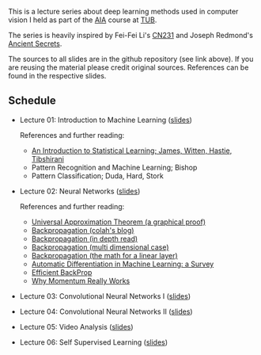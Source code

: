 
This is a lecture series about deep learning methods used in computer vision I held as part of the [AIA](https://moseskonto.tu-berlin.de/moses/modultransfersystem/bolognamodule/beschreibung/anzeigen.html?number=40345&version=8&sprache=2) course at [TUB](www.tu.berlin).

The series is heavily inspired by Fei-Fei Li's [CN231](http://cs231n.stanford.edu/) and Joseph Redmond's [Ancient Secrets](https://pjreddie.com/courses/computer-vision/). 

The sources to all slides are in the github repository (see link above). If you are reusing the material please credit original sources. References can be found in the respective slides.


## Schedule

* Lecture 01: Introduction to Machine Learning ([slides](https://raw.githubusercontent.com/wllhf/aia/main/lecture/pdfs_2021/lecture_08_ml_intro.pdf))

  References and further reading:
  * [An Introduction to Statistical Learning; James, Witten, Hastie, Tibshirani](https://static1.squarespace.com/static/5ff2adbe3fe4fe33db902812/t/6062a083acbfe82c7195b27d/1617076404560/ISLR%2BSeventh%2BPrinting.pdf)
  * Pattern Recognition and Machine Learning; Bishop
  * Pattern Classification; Duda, Hard, Stork

* Lecture 02: Neural Networks ([slides](https://raw.githubusercontent.com/wllhf/aia/main/lecture/pdfs_2021/lecture_09_neural_nets.pdf))

  References and further reading:
  * [Universal Approximation Theorem (a graphical proof)](http://neuralnetworksanddeeplearning.com/chap4.html)
  * [Backpropagation (colah's blog)](https://colah.github.io/posts/2015-08-Backprop/)
  * [Backpropagation (in depth read)](http://neuralnetworksanddeeplearning.com/chap2.html)
  * [Backpropagation (multi dimensional case)](http://cs231n.stanford.edu/handouts/derivatives.pdf)
  * [Backpropagation (the math for a linear layer)](http://cs231n.stanford.edu/handouts/linear-backprop.pdf)
  * [Automatic Differentiation in Machine Learning: a Survey](https://arxiv.org/pdf/1502.05767.pdf)
  * [Efficient BackProp](http://yann.lecun.com/exdb/publis/pdf/lecun-98b.pdf)
  * [Why Momentum Really Works](https://distill.pub/2017/momentum/)

* Lecture 03: Convolutional Neural Networks I ([slides](https://raw.githubusercontent.com/wllhf/aia/main/lecture/pdfs_2021/lecture_10_convnets_1.pdf))

* Lecture 04: Convolutional Neural Networks II ([slides](https://raw.githubusercontent.com/wllhf/aia/main/lecture/pdfs_2021/lecture_11_convnets_2.pdf))

* Lecture 05: Video Analysis ([slides](https://raw.githubusercontent.com/wllhf/aia/main/lecture/pdfs_2021/lecture_12_temporal.pdf))

* Lecture 06: Self Supervised Learning ([slides](https://raw.githubusercontent.com/wllhf/aia/main/lecture/pdfs_2021/lecture_13_ssl.pdf))
